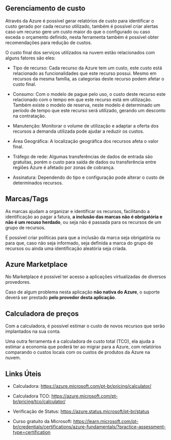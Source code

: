 ## Gerenciamento de custo

Através da Azure é possível gerar relatórios de custo para identificar o custo gerado por cada recurso utilizado, também é possível criar alertas caso um recurso gere um custo maior do que o configurado ou caso exceda o orçamento definido, nesta ferramenta também é possível obter recomendações para redução de custos.

O custo final dos serviços utilizados na nuvem estão relacionados com alguns fatores são eles:

- Tipo de recurso: Cada recurso da Azure tem um custo, este custo está relacionado as funcionalidades que este recurso possui. Mesmo em recursos da mesma família, as categorias deste recurso podem afetar o custo final.

- Consumo: Com o modelo de pague pelo uso, o custo deste recurso este relacionado com o tempo em que este recurso está em utilização. Também existe o modelo de reserva, neste modelo é determinado um período de tempo que este recurso será utilizado, gerando um desconto na contratação.

- Manutenção: Monitorar o volume de utilização e adaptar a oferta dos recursos a demanda utilizada pode ajudar a reduzir os custos. 

- Área Geográfica: A localização geográfica dos recursos afeta o valor final.

- Tráfego de rede: Algumas transferências de dados de entrada são gratuitas, porém o custo para saída de dados ou transferência entre regiões Azure é afetado por zonas de cobrança.

- Assinatura: Dependendo do tipo e configuração pode alterar o custo de determinados recursos.

## Marcas/Tags

As marcas ajudam a organizar e identificar os recursos, facilitando a identificação ao pagar a fatura, **a inclusão das marcas não é obrigatória e não é um recuso herdado**, ou seja não é passada para os recursos de um grupo de recursos.

É possível criar políticas para que a inclusão da marca seja obrigatória ou para que, caso não seja informado, seja definida a marca do grupo de recursos ou ainda uma identificação aleatória seja criada. 

## Azure Marketplace

No Marketplace é possível ter acesso a aplicações virtualizadas de diversos provedores. 

Caso de algum problema nesta aplicação **não nativa do Azure**, o suporte deverá ser prestado **pelo provedor desta aplicação**.

## Calculadora de preços

Com a calculadora, é possível estimar o custo de novos recursos que serão implantados na sua conta.

Uma outra ferramenta é a calculadora de custo total (TCO), ela ajuda a estimar a economia que poderá ter ao migrar para a Azure, com relatórios comparando o custos locais com os custos de produtos da Azure na nuvem.
 
## Links Úteis

- Calculadora: https://azure.microsoft.com/pt-br/pricing/calculator/

- Calculadora TCO: https://azure.microsoft.com/pt-br/pricing/tco/calculator/

- Verificação de Status: https://azure.status.microsoft/pt-br/status

- Curso gratuito da Microsoft: https://learn.microsoft.com/pt-br/credentials/certifications/azure-fundamentals/?practice-assessment-type=certification
